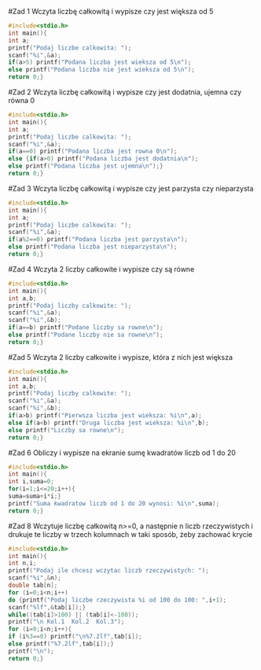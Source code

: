#Zad 1 Wczyta liczbę całkowitą i wypisze czy jest większa od 5
```c
#include<stdio.h>
int main(){
int a;
printf("Podaj liczbe calkowita: ");
scanf("%i",&a);
if(a>5) printf("Podana liczba jest wieksza od 5\n");
else printf("Podana liczba nie jest wieksza od 5\n");
return 0;}
```

#Zad 2 Wczyta liczbę całkowitą i wypisze czy jest dodatnia, ujemna czy równa 0
```c
#include<stdio.h>
int main(){
int a;
printf("Podaj liczbe calkowita: ");
scanf("%i",&a);
if(a==0) printf("Podana liczba jest rowna 0\n");
else {if(a>0) printf("Podana liczba jest dodatnia\n");
else printf("Podana liczba jest ujemna\n");}
return 0;}
```

#Zad 3 Wczyta liczbę całkowitą i wypisze czy jest parzysta czy nieparzysta
```c
#include<stdio.h>
int main(){
int a;
printf("Podaj liczbe calkowita: ");
scanf("%i",&a);
if(a%2==0) printf("Podana liczba jest parzysta\n");
else printf("Podana liczba jest nieparzysta\n");
return 0;}
```

#Zad 4 Wczyta 2 liczby całkowite i wypisze czy są równe
```c
#include<stdio.h>
int main(){
int a,b;
printf("Podaj liczby calkowite: ");
scanf("%i",&a);
scanf("%i",&b);
if(a==b) printf("Podane liczby sa rowne\n");
else printf("Podane liczby nie sa rowne\n");
return 0;}
```

#Zad 5 Wczyta 2 liczby całkowite i wypisze, która z nich jest większa
```c
#include<stdio.h>
int main(){
int a,b;
printf("Podaj liczby calkowite: ");
scanf("%i",&a);
scanf("%i",&b);
if(a>b) printf("Pierwsza liczba jest wieksza: %i\n",a);
else if(a<b) printf("Druga liczba jest wieksza: %i\n",b);
else printf("Liczby sa rowne\n");
return 0;}
```

#Zad 6 Obliczy i wypisze na ekranie sumę kwadratów liczb od 1 do 20
```c
#include<stdio.h>
int main(){
int i,suma=0;
for(i=1;i<=20;i++){
suma=suma+i*i;}
printf("Suma kwadratow liczb od 1 do 20 wynosi: %i\n",suma);
return 0;}
```

#Zad 8 Wczytuje liczbę całkowitą n>=0, a następnie n liczb rzeczywistych i drukuje te liczby w trzech kolumnach w taki sposób, żeby zachować krycie
```c
#include<stdio.h>
int main(){
int n,i;
printf("Podaj ile chcesz wczytac liczb rzeczywistych: ");
scanf("%i",&n);
double tab[n];
for (i=0;i<n;i++)
do {printf("Podaj liczbe rzeczywista %i od 100 do 100: ",i+1);
scanf("%lf",&tab[i]);}
while((tab[i]>100) || (tab[i]<-100));
printf("\n Kol.1  Kol.2  Kol.3");
for (i=0;i<n;i++){
if (i%3==0) printf("\n%7.2lf",tab[i]);
else printf("%7.2lf",tab[i]);}
printf("\n");
return 0;}
```

